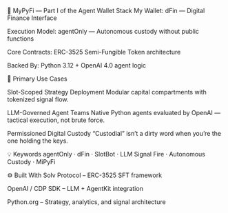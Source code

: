 🔧 MyPyFi — Part I of the Agent Wallet Stack
My Wallet: dFin — Digital Finance Interface

Execution Model: agentOnly — Autonomous custody without public functions

Core Contracts: ERC-3525 Semi-Fungible Token architecture

Backed By: Python 3.12 + OpenAI 4.0 agent logic

🎯 Primary Use Cases

Slot-Scoped Strategy Deployment
Modular capital compartments with tokenized signal flow.

LLM-Governed Agent Teams
Native Python agents evaluated by OpenAI — tactical execution, not brute force.

Permissioned Digital Custody
“Custodial” isn’t a dirty word when you’re the one holding the keys.

💡 Keywords
agentOnly · dFin · SlotBot · LLM Signal Fire · Autonomous Custody · MiPyFi

⚙️ Built With
Solv Protocol – ERC-3525 SFT framework

OpenAI / CDP SDK – LLM + AgentKit integration

Python.org – Strategy, analytics, and signal architecture


















